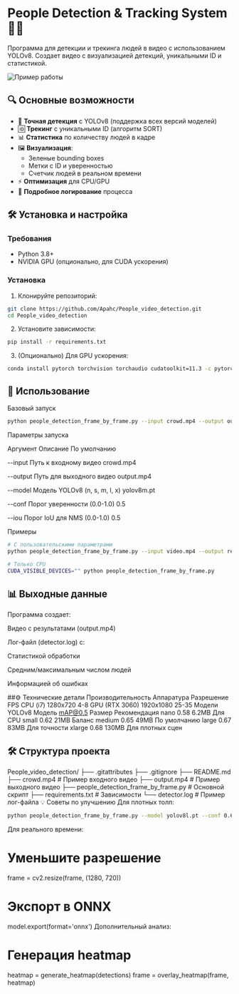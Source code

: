 # People Detection & Tracking System 🕺👫

Программа для детекции и трекинга людей в видео с использованием YOLOv8. Создает видео с визуализацией детекций, уникальными ID и статистикой.

![Пример работы](demo.gif) <!-- Замените на реальный пример -->

## 🔍 Основные возможности

- 🎯 **Точная детекция** с YOLOv8 (поддержка всех версий моделей)
- 🆔 **Трекинг** с уникальными ID (алгоритм SORT)
- 📊 **Статистика** по количеству людей в кадре
- 🖼️ **Визуализация**:
  - Зеленые bounding boxes
  - Метки с ID и уверенностью
  - Счетчик людей в реальном времени
- ⚡ **Оптимизация** для CPU/GPU
- 📝 **Подробное логирование** процесса

## 🛠 Установка и настройка

### Требования
- Python 3.8+
- NVIDIA GPU (опционально, для CUDA ускорения)

### Установка
1. Клонируйте репозиторий:
```bash
git clone https://github.com/Apahc/People_video_detection.git
cd People_video_detection
```
2. Установите зависимости:

```bash
pip install -r requirements.txt
```
3. (Опционально) Для GPU ускорения:

```bash
conda install pytorch torchvision torchaudio cudatoolkit=11.3 -c pytorch
```
## 🚀 Использование
Базовый запуск
```bash
python people_detection_frame_by_frame.py --input crowd.mp4 --output output.mp4
```
Параметры запуска

Аргумент	Описание	По умолчанию

--input	Путь к входному видео	crowd.mp4

--output	Путь для выходного видео	output.mp4

--model	Модель YOLOv8 (n, s, m, l, x)	yolov8m.pt

--conf	Порог уверенности (0.0-1.0)	0.5

--iou	Порог IoU для NMS (0.0-1.0)	0.5

Примеры
```bash
# С пользовательскими параметрами
python people_detection_frame_by_frame.py --input video.mp4 --output result.mp4 --model yolov8l.pt --conf 0.6

# Только CPU
CUDA_VISIBLE_DEVICES="" python people_detection_frame_by_frame.py
```
## 📊 Выходные данные
Программа создает:

Видео с результатами (output.mp4)

Лог-файл (detector.log) с:

Статистикой обработки

Средним/максимальным числом людей

Информацией об ошибках

##⚙️ Технические детали
Производительность
Аппаратура	Разрешение	FPS
CPU (i7)	1280x720	4-8
GPU (RTX 3060)	1920x1080	25-35
Модели YOLOv8
Модель	mAP@0.5	Размер	Рекомендация
nano	0.58	6.2MB	Для CPU
small	0.62	21MB	Баланс
medium	0.65	49MB	По умолчанию
large	0.67	83MB	Для точности
xlarge	0.68	130MB	Для плотных сцен
## 🛠️ Структура проекта
People_video_detection/
├── .gitattributes
├── .gitignore
├── README.md
├── crowd.mp4                # Пример входного видео
├── output.mp4               # Пример выходного видео
├── people_detection_frame_by_frame.py  # Основной скрипт
├── requirements.txt         # Зависимости
└── detector.log             # Пример лог-файла
💡 Советы по улучшению
Для плотных толп:

```bash
python people_detection_frame_by_frame.py --model yolov8l.pt --conf 0.6 --iou 0.4
```
Для реального времени:

# Уменьшите разрешение
frame = cv2.resize(frame, (1280, 720))

# Экспорт в ONNX
model.export(format='onnx')
Дополнительный анализ:

# Генерация heatmap
heatmap = generate_heatmap(detections)
frame = overlay_heatmap(frame, heatmap)
